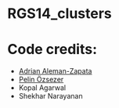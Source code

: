 # RGS14_clusters

# Code credits:
- [Adrian Aleman-Zapata](https://github.com/aleman-z/)
- [Pelin Özsezer](https://github.com/pelinozsezer)
- Kopal Agarwal
- Shekhar Narayanan
